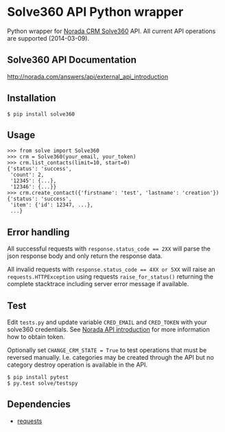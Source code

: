 

# Solve360 API Python wrapper

Python wrapper for [Norada CRM Solve360](http://norada.com/) API. All current API operations are supported (2014-03-09).


## Solve360 API Documentation

http://norada.com/answers/api/external_api_introduction


## Installation

    $ pip install solve360


## Usage

    >>> from solve import Solve360
    >>> crm = Solve360(your_email, your_token)
    >>> crm.list_contacts(limit=10, start=0)
    {'status': 'success',
     'count': 2,
     '12345': {...},
     '12346': {...}}
    >>> crm.create_contact({'firstname': 'test', 'lastname': 'creation'})
    {'status': 'success',
     'item': {'id': 12347, ...},
     ...}


## Error handling

All successful requests with `response.status_code == 2XX` will parse the json response body and only return the response data.

All invalid requests with `response.status_code == 4XX or 5XX` will raise an `requests.HTTPException` using requests `raise_for_status()` returning the complete stacktrace including server error message if available.


## Test

Edit `tests.py` and update variable `CRED_EMAIL` and `CRED_TOKEN` with your solve360 credentials. See [Norada API introduction](http://norada.com/answers/api/external_api_introduction) for more information how to obtain token.


Optionally set `CHANGE_CRM_STATE = True` to test operations that must be reversed manually. I.e. categories may be created through the API but no category destroy operation is available in the API.

    $ pip install pytest
    $ py.test solve/testspy


## Dependencies

* [requests](https://pypi.python.org/pypi/requests)

